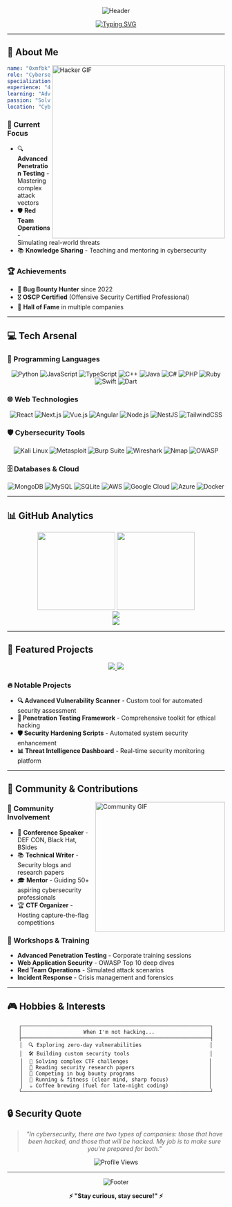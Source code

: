 <div align="center">
  
  ![Header](https://capsule-render.vercel.app/api?type=waving&color=gradient&customColorList=12&height=300&section=header&text=0xmfbk&fontSize=90&fontAlignY=38&animation=fadeIn&fontColor=ffffff&desc=Cybersecurity%20Engineer%20%7C%20Penetration%20Tester%20%7C%20Red%20Teamer&descAlignY=51&descAlign=62)
  
  [![Typing SVG](https://readme-typing-svg.herokuapp.com?font=Orbitron&size=24&duration=3000&pause=1000&color=00FF41&center=true&vCenter=true&width=600&lines=Welcome+to+the+Matrix...;Cybersecurity+Engineer;Penetration+Tester;Red+Team+Specialist;Bug+Hunter+Since+2022;Cyber+Puzzle+Solver)](https://git.io/typing-svg)
    
</div>

---

## 🚀 About Me

<img align="right" alt="Hacker GIF" width="400" src="https://media.giphy.com/media/3o7qE1YN7aBOFPRw8E/giphy.gif" />

```yaml
name: "0xmfbk"
role: "Cybersecurity Engineer"
specialization: ["Penetration Testing", "Red Teaming", "Vulnerability Assessment"]
experience: "4+ years in cybersecurity"
learning: "Advanced Penetration Testing & AI Security"
passion: "Solving cyber puzzles and securing the digital world"
location: "Cyberspace 🌐"
```

### 🎯 Current Focus
- 🔍 **Advanced Penetration Testing** - Mastering complex attack vectors
- 🛡️ **Red Team Operations** - Simulating real-world threats
- 📚 **Knowledge Sharing** - Teaching and mentoring in cybersecurity

### 🏆 Achievements
- 🐛 **Bug Bounty Hunter** since 2022
- 🎖️ **OSCP Certified** (Offensive Security Certified Professional)
- 🏅 **Hall of Fame** in multiple companies
---

## 💻 Tech Arsenal

### 🔧 Programming Languages
<div align="center">
  
  ![Python](https://img.shields.io/badge/Python-3776AB?style=for-the-badge&logo=python&logoColor=white)
  ![JavaScript](https://img.shields.io/badge/JavaScript-F7DF1E?style=for-the-badge&logo=javascript&logoColor=black)
  ![TypeScript](https://img.shields.io/badge/TypeScript-007ACC?style=for-the-badge&logo=typescript&logoColor=white)
  ![C++](https://img.shields.io/badge/C++-00599C?style=for-the-badge&logo=c%2B%2B&logoColor=white)
  ![Java](https://img.shields.io/badge/Java-ED8B00?style=for-the-badge&logo=java&logoColor=white)
  ![C#](https://img.shields.io/badge/C%23-239120?style=for-the-badge&logo=c-sharp&logoColor=white)
  ![PHP](https://img.shields.io/badge/PHP-777BB4?style=for-the-badge&logo=php&logoColor=white)
  ![Ruby](https://img.shields.io/badge/Ruby-CC342D?style=for-the-badge&logo=ruby&logoColor=white)
  ![Swift](https://img.shields.io/badge/Swift-FA7343?style=for-the-badge&logo=swift&logoColor=white)
  ![Dart](https://img.shields.io/badge/Dart-0175C2?style=for-the-badge&logo=dart&logoColor=white)
  
</div>

### 🌐 Web Technologies
<div align="center">
  
  ![React](https://img.shields.io/badge/React-20232A?style=for-the-badge&logo=react&logoColor=61DAFB)
  ![Next.js](https://img.shields.io/badge/Next.js-000000?style=for-the-badge&logo=nextdotjs&logoColor=white)
  ![Vue.js](https://img.shields.io/badge/Vue.js-35495E?style=for-the-badge&logo=vuedotjs&logoColor=4FC08D)
  ![Angular](https://img.shields.io/badge/Angular-DD0031?style=for-the-badge&logo=angular&logoColor=white)
  ![Node.js](https://img.shields.io/badge/Node.js-43853D?style=for-the-badge&logo=node.js&logoColor=white)
  ![NestJS](https://img.shields.io/badge/NestJS-E0234E?style=for-the-badge&logo=nestjs&logoColor=white)
  ![TailwindCSS](https://img.shields.io/badge/Tailwind_CSS-38B2AC?style=for-the-badge&logo=tailwind-css&logoColor=white)
  
</div>

### 🛡️ Cybersecurity Tools
<div align="center">
  
  ![Kali Linux](https://img.shields.io/badge/Kali_Linux-557C94?style=for-the-badge&logo=kali-linux&logoColor=white)
  ![Metasploit](https://img.shields.io/badge/Metasploit-2596CD?style=for-the-badge&logo=metasploit&logoColor=white)
  ![Burp Suite](https://img.shields.io/badge/Burp_Suite-FF6633?style=for-the-badge&logo=burp-suite&logoColor=white)
  ![Wireshark](https://img.shields.io/badge/Wireshark-1679A7?style=for-the-badge&logo=wireshark&logoColor=white)
  ![Nmap](https://img.shields.io/badge/Nmap-0078D4?style=for-the-badge&logo=nmap&logoColor=white)
  ![OWASP](https://img.shields.io/badge/OWASP-000000?style=for-the-badge&logo=owasp&logoColor=white)
  
</div>

### 🗄️ Databases & Cloud
<div align="center">
  
  ![MongoDB](https://img.shields.io/badge/MongoDB-4EA94B?style=for-the-badge&logo=mongodb&logoColor=white)
  ![MySQL](https://img.shields.io/badge/MySQL-00000F?style=for-the-badge&logo=mysql&logoColor=white)
  ![SQLite](https://img.shields.io/badge/SQLite-07405E?style=for-the-badge&logo=sqlite&logoColor=white)
  ![AWS](https://img.shields.io/badge/AWS-232F3E?style=for-the-badge&logo=amazon-aws&logoColor=white)
  ![Google Cloud](https://img.shields.io/badge/Google_Cloud-4285F4?style=for-the-badge&logo=google-cloud&logoColor=white)
  ![Azure](https://img.shields.io/badge/Azure-0089D0?style=for-the-badge&logo=microsoft-azure&logoColor=white)
  ![Docker](https://img.shields.io/badge/Docker-2496ED?style=for-the-badge&logo=docker&logoColor=white)
  
</div>

---

## 📊 GitHub Analytics

<div align="center">
  
  <img height="180em" src="https://github-readme-stats.vercel.app/api?username=0xmfbk&show_icons=true&theme=radical&include_all_commits=true&count_private=true&hide_border=true&bg_color=0d1117&title_color=ff6b6b&text_color=ffffff&icon_color=ff6b6b"/>
  <img height="180em" src="https://github-readme-stats.vercel.app/api/top-langs/?username=0xmfbk&layout=compact&langs_count=8&theme=radical&hide_border=true&bg_color=0d1117&title_color=ff6b6b&text_color=ffffff"/>
  
</div>

<div align="center">
  
  <img src="https://github-readme-streak-stats.herokuapp.com/?user=0xmfbk&theme=radical&hide_border=true&background=0d1117&stroke=ff6b6b&ring=ff6b6b&fire=ff6b6b&currStreakLabel=ff6b6b"/>
  
</div>

<div align="center">
  
  <img src="https://github-readme-activity-graph.vercel.app/graph?username=0xmfbk&theme=redical&hide_border=true&bg_color=0d1117&color=ff6b6b&line=ff6b6b&point=ffffff"/>
  
</div>

---

## 🎯 Featured Projects

<div align="center">
  
  <a href="https://github.com/MustafaFBK/SecureSK-20">
    <img src="https://github-readme-stats.vercel.app/api/pin/?username=0xmfbk&repo=pentest-toolkit&theme=radical&hide_border=true&bg_color=0d1117&title_color=ff6b6b&text_color=ffffff&icon_color=ff6b6b"/>
  </a>
  <a href="https://github.com/0xmfbk/vulnerability-scanner">
    <img src="https://github-readme-stats.vercel.app/api/pin/?username=0xmfbk&repo=vulnerability-scanner&theme=radical&hide_border=true&bg_color=0d1117&title_color=ff6b6b&text_color=ffffff&icon_color=ff6b6b"/>
  </a>
  
</div>

### 🔥 Notable Projects
- **🔍 Advanced Vulnerability Scanner** - Custom tool for automated security assessment
- **🚀 Penetration Testing Framework** - Comprehensive toolkit for ethical hacking
- **🛡️ Security Hardening Scripts** - Automated system security enhancement
- **📊 Threat Intelligence Dashboard** - Real-time security monitoring platform

---

## 🌟 Community & Contributions

<img align="right" alt="Community GIF" width="300" src="https://media.giphy.com/media/du3J3cXyzhj75IOgvA/giphy.gif" />

### 🤝 Community Involvement
- 🎤 **Conference Speaker** - DEF CON, Black Hat, BSides
- 📚 **Technical Writer** - Security blogs and research papers
- 🎓 **Mentor** - Guiding 50+ aspiring cybersecurity professionals
- 🏆 **CTF Organizer** - Hosting capture-the-flag competitions

### 🎯 Workshops & Training
- **Advanced Penetration Testing** - Corporate training sessions
- **Web Application Security** - OWASP Top 10 deep dives
- **Red Team Operations** - Simulated attack scenarios
- **Incident Response** - Crisis management and forensics

---

## 🎮 Hobbies & Interests

<div align="center">
  
  ```ascii
  ┌─────────────────────────────────────────────────────────────┐
  │                    When I'm not hacking...                  │
  ├─────────────────────────────────────────────────────────────┤
  │  🔍 Exploring zero-day vulnerabilities                      │
  │  🛠️ Building custom security tools                          │
  │  🧩 Solving complex CTF challenges                          │
  │  📖 Reading security research papers                        │
  │  🎯 Competing in bug bounty programs                        │
  │  🏃 Running & fitness (clear mind, sharp focus)             │
  │  ☕ Coffee brewing (fuel for late-night coding)             │
  └─────────────────────────────────────────────────────────────┘
  ```
  
</div>


## 🔒 Security Quote

<div align="center">
  
  > *"In cybersecurity, there are two types of companies: those that have been hacked, and those that will be hacked. My job is to make sure you're prepared for both."*
  
  <img src="https://komarev.com/ghpvc/?username=0xmfbk&label=Profile%20Views&color=red&style=flat-square" alt="Profile Views" />
  
</div>

---

<div align="center">
  
  ![Footer](https://capsule-render.vercel.app/api?type=waving&color=gradient&customColorList=12&height=200&section=footer&animation=fadeIn)
  
  **⚡ "Stay curious, stay secure!" ⚡**
  
</div>
